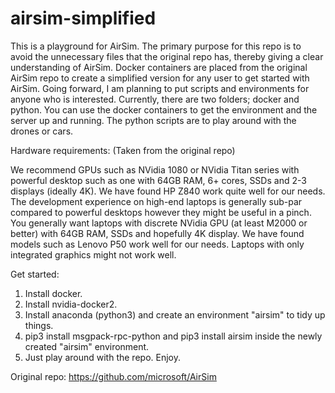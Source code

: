 # airsim-simplified

This is a playground for AirSim. The primary purpose for this repo is to avoid the unnecessary files that the original repo has, thereby giving a clear understanding of AirSim. Docker containers are placed from the original AirSim repo to create a simplified version for any user to get started with AirSim. Going forward, I am planning to put scripts and environments for anyone who is interested. Currently, there are two folders; docker and python. You can use the docker containers to get the environment and the server up and running. The python scripts are to play around with the drones or cars.

Hardware requirements: (Taken from the original repo)

We recommend GPUs such as NVidia 1080 or NVidia Titan series with powerful desktop such as one with 64GB RAM, 6+ cores, SSDs and 2-3 displays (ideally 4K). We have found HP Z840 work quite well for our needs. The development experience on high-end laptops is generally sub-par compared to powerful desktops however they might be useful in a pinch. You generally want laptops with discrete NVidia GPU (at least M2000 or better) with 64GB RAM, SSDs and hopefully 4K display. We have found models such as Lenovo P50 work well for our needs. Laptops with only integrated graphics might not work well.

Get started:
1. Install docker.
2. Install nvidia-docker2.
3. Install anaconda (python3) and create an environment "airsim" to tidy up things.
4. pip3 install msgpack-rpc-python and pip3 install airsim inside the newly created "airsim" environment.
5. Just play around with the repo. Enjoy.

Original repo: https://github.com/microsoft/AirSim

